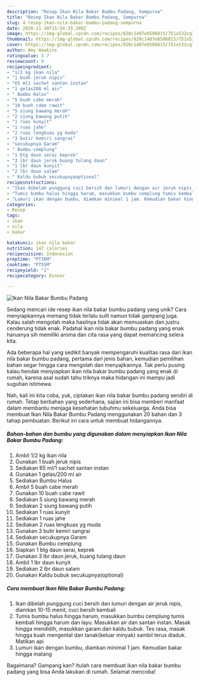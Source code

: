 ```yaml
---
description: "Resep Ikan Nila Bakar Bumbu Padang, Sempurna"
title: "Resep Ikan Nila Bakar Bumbu Padang, Sempurna"
slug: 4-resep-ikan-nila-bakar-bumbu-padang-sempurna
date: 2020-11-30T15:54:33.390Z
image: https://img-global.cpcdn.com/recipes/820c1407e8506815/751x532cq70/ikan-nila-bakar-bumbu-padang-foto-resep-utama.jpg
thumbnail: https://img-global.cpcdn.com/recipes/820c1407e8506815/751x532cq70/ikan-nila-bakar-bumbu-padang-foto-resep-utama.jpg
cover: https://img-global.cpcdn.com/recipes/820c1407e8506815/751x532cq70/ikan-nila-bakar-bumbu-padang-foto-resep-utama.jpg
author: Amy Hawkins
ratingvalue: 3.7
reviewcount: 9
recipeingredient:
- "1/2 kg ikan nila"
- "1 buah jeruk nipis"
- "65 ml1 sachet santan instan"
- "1 gelas200 ml air"
- " Bumbu Halus"
- "5 buah cabe merah"
- "10 buah cabe rawit"
- "5 siung bawang merah"
- "2 siung bawang putih"
- "1 ruas kunyit"
- "1 ruas jahe"
- "2 ruas lengkuas yg muda"
- "3 butir kemiri sangrai"
- "secukupnya Garam"
- " Bumbu cemplung"
- "1 btg daun serai keprek"
- "3 lbr daun jeruk buang tulang daun"
- "1 lbr daun kunyit"
- "2 lbr daun salam"
- " Kaldu bubuk secukupnyaoptional"
recipeinstructions:
- "Ikan dibelah punggung cuci bersih dan lumuri dengan air jeruk nipis, diamkan 10-15 menit, cuci bersih kembali"
- "Tumis bumbu halus hingga harum, masukkan bumbu cemplung tumis kembali hingga harum dan layu. Masukkan air dan santan instan. Masak hingga mendidih, masukkan garam.dan kaldu bubuk. Tes rasa, masak hingga kuah mengental dan tanak(keluar minyak) sambil terus diaduk. Matikan api"
- "Lumuri ikan dengan bumbu, diamkan minimal 1 jam. Kemudian bakar hingga matang"
categories:
- Resep
tags:
- ikan
- nila
- bakar

katakunci: ikan nila bakar 
nutrition: 147 calories
recipecuisine: Indonesian
preptime: "PT36M"
cooktime: "PT55M"
recipeyield: "1"
recipecategory: Dinner

---
```



![Ikan Nila Bakar Bumbu Padang](https://img-global.cpcdn.com/recipes/820c1407e8506815/751x532cq70/ikan-nila-bakar-bumbu-padang-foto-resep-utama.jpg)

Sedang mencari ide resep ikan nila bakar bumbu padang yang unik? Cara menyiapkannya memang tidak terlalu sulit namun tidak gampang juga. Kalau salah mengolah maka hasilnya tidak akan memuaskan dan justru cenderung tidak enak. Padahal ikan nila bakar bumbu padang yang enak harusnya sih memiliki aroma dan cita rasa yang dapat memancing selera kita.



Ada beberapa hal yang sedikit banyak mempengaruhi kualitas rasa dari ikan nila bakar bumbu padang, pertama dari jenis bahan, kemudian pemilihan bahan segar hingga cara mengolah dan menyajikannya. Tak perlu pusing kalau hendak menyiapkan ikan nila bakar bumbu padang yang enak di rumah, karena asal sudah tahu triknya maka hidangan ini mampu jadi suguhan istimewa.


Nah, kali ini kita coba, yuk, ciptakan ikan nila bakar bumbu padang sendiri di rumah. Tetap berbahan yang sederhana, sajian ini bisa memberi manfaat dalam membantu menjaga kesehatan tubuhmu sekeluarga. Anda bisa membuat Ikan Nila Bakar Bumbu Padang menggunakan 20 bahan dan 3 tahap pembuatan. Berikut ini cara untuk membuat hidangannya.

<!--inarticleads1-->

##### Bahan-bahan dan bumbu yang digunakan dalam menyiapkan Ikan Nila Bakar Bumbu Padang:

1. Ambil 1/2 kg ikan nila
1. Gunakan 1 buah jeruk nipis
1. Sediakan 65 ml/1 sachet santan instan
1. Gunakan 1 gelas/200 ml air
1. Sediakan  Bumbu Halus
1. Ambil 5 buah cabe merah
1. Gunakan 10 buah cabe rawit
1. Sediakan 5 siung bawang merah
1. Sediakan 2 siung bawang putih
1. Sediakan 1 ruas kunyit
1. Sediakan 1 ruas jahe
1. Sediakan 2 ruas lengkuas yg muda
1. Gunakan 3 butir kemiri sangrai
1. Sediakan secukupnya Garam
1. Gunakan  Bumbu cemplung
1. Siapkan 1 btg daun serai, keprek
1. Gunakan 3 lbr daun jeruk, buang tulang daun
1. Ambil 1 lbr daun kunyit
1. Sediakan 2 lbr daun salam
1. Gunakan  Kaldu bubuk secukupnya(optional)




<!--inarticleads2-->

##### Cara membuat Ikan Nila Bakar Bumbu Padang:

1. Ikan dibelah punggung cuci bersih dan lumuri dengan air jeruk nipis, diamkan 10-15 menit, cuci bersih kembali
1. Tumis bumbu halus hingga harum, masukkan bumbu cemplung tumis kembali hingga harum dan layu. Masukkan air dan santan instan. Masak hingga mendidih, masukkan garam.dan kaldu bubuk. Tes rasa, masak hingga kuah mengental dan tanak(keluar minyak) sambil terus diaduk. Matikan api
1. Lumuri ikan dengan bumbu, diamkan minimal 1 jam. Kemudian bakar hingga matang




Bagaimana? Gampang kan? Itulah cara membuat ikan nila bakar bumbu padang yang bisa Anda lakukan di rumah. Selamat mencoba!
